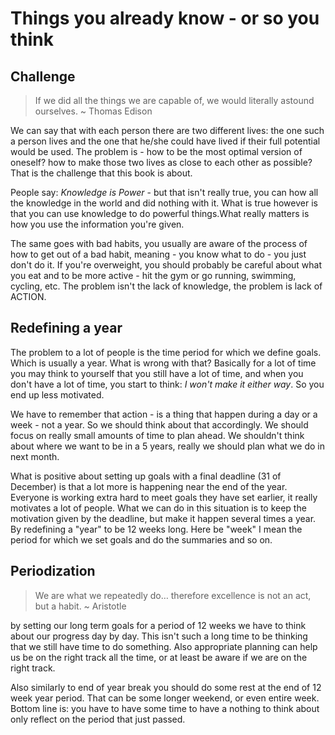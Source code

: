 # Things you already know - or so you think
## Challenge
> If we did all the things we are capable of, we would literally astound ourselves.
> ~ Thomas Edison

We can say that with each person there are two different lives: the one such a person lives and the one that he/she could have lived if their full potential would be used. The problem is - how to be the most optimal version of oneself? how to make those two lives as close to each other as possible?  That is the challenge that this book is about.

People say: *Knowledge is Power* - but that isn't really true, you can how all the knowledge in the world and did nothing with it. What is true however is that you can use knowledge to do powerful things.What really matters is how you use the information you're given.

The same goes with bad habits, you usually are aware of the process of how to get out of a bad habit, meaning - you know what to do - you just don't do it. If you're overweight, you should probably be careful about what you eat and to be more active - hit the gym or go running, swimming, cycling, etc. The problem isn't the lack of knowledge, the problem is lack of ACTION.

## Redefining a year
The problem to a lot of people is the time period for which we define goals. Which is usually a year. What is wrong with that? Basically for a lot of time you may think to yourself that you still have a lot of time, and when you don't have a lot of time, you start to think: *I won't make it either way*. So you end up less motivated.

We have to remember that action - is a thing that happen during a day or a week - not a year. So we should think about that accordingly. We should focus on really small amounts of time to plan ahead. We shouldn't think about where we want to be in a 5 years, really we should plan what we do in next month.

What is positive about setting up goals with a final deadline (31 of December) is that a lot more is happening near the end of the year. Everyone is working extra hard to meet goals they have set earlier, it really motivates a lot of people. What we can do in this situation is to keep the motivation given by the deadline, but make it happen several times a year. By redefining a "year" to be 12 weeks long. Here be "week" I mean the period for which we set goals and do the summaries and so on.

## Periodization
>We are what we repeatedly do… therefore excellence is not an act, but a habit.
>~ Aristotle

by setting our long term goals for a period of 12 weeks we have to think about our progress day by day. This isn't such a long time to be thinking that we still have time to do something. Also appropriate planning can help us be on the right track all the time, or at least be aware if we are on the right track.

Also similarly to end of year break you should do some rest at the end of 12 week year period. That can be some longer weekend, or even entire week. Bottom line is: you have to have some time to have a nothing to think about only reflect on the period that just passed.
